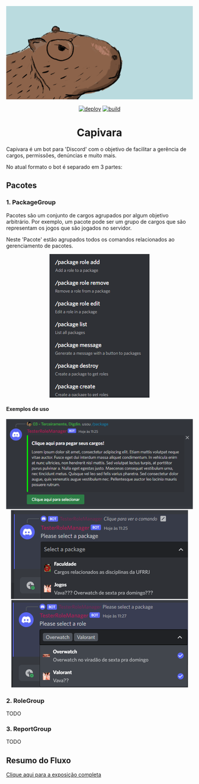 <div align="center">
    <img src="./docs/capybara-banner.png" alt="Banner">

[![deploy](https://github.com/Softawii/capivara/actions/workflows/deploy.yaml/badge.svg)](https://github.com/Softawii/capivara/actions/workflows/deploy.yaml)
[![build](https://github.com/Softawii/capivara/actions/workflows/build.yaml/badge.svg?branch=main)](https://github.com/Softawii/capivara/actions/workflows/build.yaml)
</div>


<h1 align="center">Capivara</h1>


Capivara é um bot para 'Discord' com o objetivo de facilitar a gerência de cargos, permissões, denúncias e muito mais.


No atual formato o bot é separado em 3 partes:

## Pacotes

### 1. PackageGroup

Pacotes são um conjunto de cargos agrupados por algum objetivo arbitrário. 
Por exemplo, um pacote pode ser um grupo de cargos que são representam os jogos que são jogados no servidor.

Neste 'Pacote' estão agrupados todos os comandos relacionados ao gerenciamento de pacotes.

<div align="center">
    <img src="./docs/package-commands.png" alt="Banner">
</div>

#### Exemplos de uso

<div align="center">
    <img src="./docs/package-message.png">
</div>

<div align="center">
    <img src="./docs/package-packages.png">
</div>

<div align="center">
    <img src="./docs/package-roles.png">
</div>


### 2. RoleGroup

TODO


### 3. ReportGroup

TODO

## Resumo do Fluxo

[Clique aqui para a exposição completa](./docs/fluxo.md)

